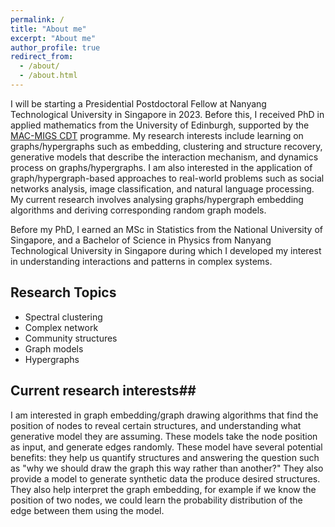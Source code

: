 ```yaml
---
permalink: /
title: "About me"
excerpt: "About me"
author_profile: true
redirect_from: 
  - /about/
  - /about.html
---
```

I will be starting a Presidential Postdoctoral Fellow at Nanyang Technological University in Singapore in 2023. Before this, I received PhD in applied mathematics from the University of Edinburgh, supported by the  [MAC-MIGS CDT](https://www.mac-migs.ac.uk/) programme. My research interests include learning on graphs/hypergraphs such as embedding, clustering and structure recovery, generative models that describe the interaction mechanism, and dynamics process on graphs/hypergraphs. I am also interested in the application of graph/hypergraph-based approaches to real-world problems such as social networks analysis, image classification, and natural language processing.  My current research involves analysing graphs/hypergraph embedding algorithms and deriving corresponding random graph models.

Before my PhD, I earned an MSc in Statistics from the National University of Singapore, and a Bachelor of Science in Physics from Nanyang Technological University in Singapore during which I developed my interest in understanding interactions and patterns in complex systems. 

## Research Topics ##
- Spectral clustering
- Complex network
- Community structures
- Graph models
- Hypergraphs  

## Current research interests##
I am interested in graph embedding/graph drawing algorithms that find the position of nodes to reveal certain structures, and understanding what generative model they are assuming. These models take the node position as input, and generate edges randomly.  These model have several potential benefits: they help us quantify structures and answering the question such as "why we should draw the graph this way rather than another?" They also provide a model to generate synthetic data the produce desired structures. They also help interpret the graph embedding, for example if we know the position of two nodes, we could learn the probability distribution of the edge between them using the model.
